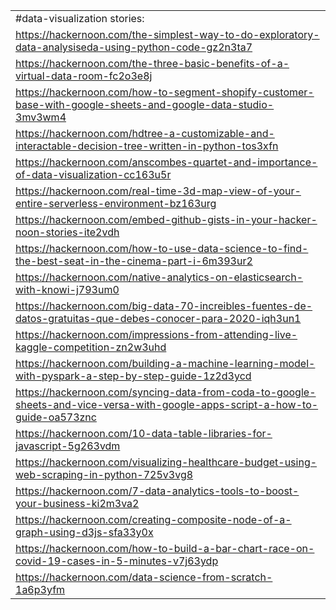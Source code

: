 
<table>
  <tr>
   <td>#data-visualization stories:
   </td>
  </tr>
  <tr>
   <td><a href="https://hackernoon.com/the-simplest-way-to-do-exploratory-data-analysiseda-using-python-code-gz2n3ta7">https://hackernoon.com/the-simplest-way-to-do-exploratory-data-analysiseda-using-python-code-gz2n3ta7</a>
   </td>
  </tr>
  <tr>
   <td><a href="https://hackernoon.com/the-three-basic-benefits-of-a-virtual-data-room-fc2o3e8j">https://hackernoon.com/the-three-basic-benefits-of-a-virtual-data-room-fc2o3e8j</a>
   </td>
  </tr>
  <tr>
   <td><a href="https://hackernoon.com/how-to-segment-shopify-customer-base-with-google-sheets-and-google-data-studio-3mv3wm4">https://hackernoon.com/how-to-segment-shopify-customer-base-with-google-sheets-and-google-data-studio-3mv3wm4</a>
   </td>
  </tr>
  <tr>
   <td><a href="https://hackernoon.com/hdtree-a-customizable-and-interactable-decision-tree-written-in-python-tos3xfn">https://hackernoon.com/hdtree-a-customizable-and-interactable-decision-tree-written-in-python-tos3xfn</a>
   </td>
  </tr>
  <tr>
   <td><a href="https://hackernoon.com/anscombes-quartet-and-importance-of-data-visualization-cc163u5r">https://hackernoon.com/anscombes-quartet-and-importance-of-data-visualization-cc163u5r</a>
   </td>
  </tr>
  <tr>
   <td><a href="https://hackernoon.com/real-time-3d-map-view-of-your-entire-serverless-environment-bz163urg">https://hackernoon.com/real-time-3d-map-view-of-your-entire-serverless-environment-bz163urg</a>
   </td>
  </tr>
  <tr>
   <td><a href="https://hackernoon.com/embed-github-gists-in-your-hacker-noon-stories-ite2vdh">https://hackernoon.com/embed-github-gists-in-your-hacker-noon-stories-ite2vdh</a>
   </td>
  </tr>
  <tr>
   <td><a href="https://hackernoon.com/how-to-use-data-science-to-find-the-best-seat-in-the-cinema-part-i-6m393ur2">https://hackernoon.com/how-to-use-data-science-to-find-the-best-seat-in-the-cinema-part-i-6m393ur2</a>
   </td>
  </tr>
  <tr>
   <td><a href="https://hackernoon.com/native-analytics-on-elasticsearch-with-knowi-j793um0">https://hackernoon.com/native-analytics-on-elasticsearch-with-knowi-j793um0</a>
   </td>
  </tr>
  <tr>
   <td><a href="https://hackernoon.com/big-data-70-increibles-fuentes-de-datos-gratuitas-que-debes-conocer-para-2020-iqh3un1">https://hackernoon.com/big-data-70-increibles-fuentes-de-datos-gratuitas-que-debes-conocer-para-2020-iqh3un1</a>
   </td>
  </tr>
  <tr>
   <td><a href="https://hackernoon.com/impressions-from-attending-live-kaggle-competition-zn2w3uhd">https://hackernoon.com/impressions-from-attending-live-kaggle-competition-zn2w3uhd</a>
   </td>
  </tr>
  <tr>
   <td><a href="https://hackernoon.com/building-a-machine-learning-model-with-pyspark-a-step-by-step-guide-1z2d3ycd">https://hackernoon.com/building-a-machine-learning-model-with-pyspark-a-step-by-step-guide-1z2d3ycd</a>
   </td>
  </tr>
  <tr>
   <td><a href="https://hackernoon.com/syncing-data-from-coda-to-google-sheets-and-vice-versa-with-google-apps-script-a-how-to-guide-oa573znc">https://hackernoon.com/syncing-data-from-coda-to-google-sheets-and-vice-versa-with-google-apps-script-a-how-to-guide-oa573znc</a>
   </td>
  </tr>
  <tr>
   <td><a href="https://hackernoon.com/10-data-table-libraries-for-javascript-5g263vdm">https://hackernoon.com/10-data-table-libraries-for-javascript-5g263vdm</a>
   </td>
  </tr>
  <tr>
   <td><a href="https://hackernoon.com/visualizing-healthcare-budget-using-web-scraping-in-python-725v3vg8">https://hackernoon.com/visualizing-healthcare-budget-using-web-scraping-in-python-725v3vg8</a>
   </td>
  </tr>
  <tr>
   <td><a href="https://hackernoon.com/7-data-analytics-tools-to-boost-your-business-ki2m3va2">https://hackernoon.com/7-data-analytics-tools-to-boost-your-business-ki2m3va2</a>
   </td>
  </tr>
  <tr>
   <td><a href="https://hackernoon.com/creating-composite-node-of-a-graph-using-d3js-sfa33y0x">https://hackernoon.com/creating-composite-node-of-a-graph-using-d3js-sfa33y0x</a>
   </td>
  </tr>
  <tr>
   <td><a href="https://hackernoon.com/how-to-build-a-bar-chart-race-on-covid-19-cases-in-5-minutes-v7j63ydp">https://hackernoon.com/how-to-build-a-bar-chart-race-on-covid-19-cases-in-5-minutes-v7j63ydp</a>
   </td>
  </tr>
  <tr>
   <td><a href="https://hackernoon.com/data-science-from-scratch-1a6p3yfm">https://hackernoon.com/data-science-from-scratch-1a6p3yfm</a>
   </td>
  </tr>
</table>

